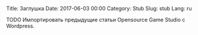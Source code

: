 Title: Заглушка
Date: 2017-06-03 00:00
Category: Stub
Slug: stub
Lang: ru

TODO Импортировать предыдущие статьи Opensource Game Studio с Wordpress.


